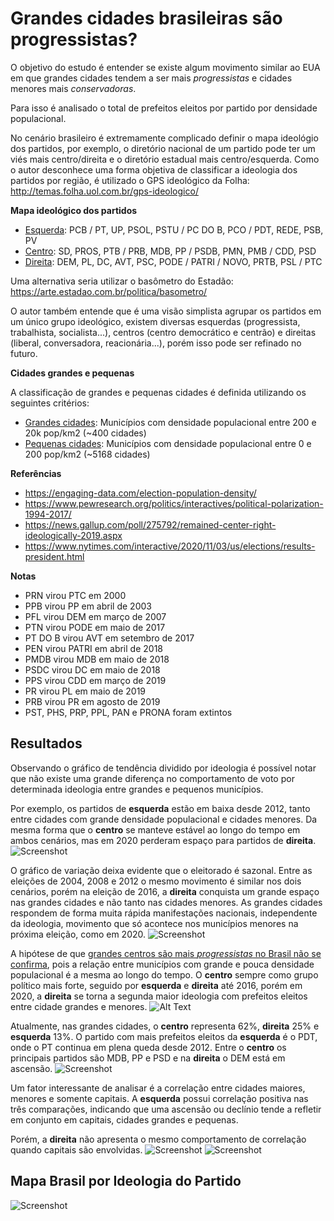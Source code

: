 # Grandes cidades brasileiras são progressistas?
O objetivo do estudo é entender se existe algum movimento similar ao EUA em que grandes cidades tendem a ser mais *progressistas* e cidades menores mais *conservadoras*.

Para isso é analisado o total de prefeitos eleitos por partido por densidade populacional.

No cenário brasileiro é extremamente complicado definir o mapa ideológio dos partidos, por exemplo, o diretório nacional de um partido pode ter um viés mais centro/direita e o diretório estadual mais centro/esquerda. Como o autor desconhece uma forma objetiva de classificar a ideologia dos partidos por região, é utilizado o GPS ideológico da Folha: http://temas.folha.uol.com.br/gps-ideologico/

**Mapa ideológico dos partidos**

- <ins>Esquerda</ins>: PCB / PT, UP, PSOL, PSTU / PC DO B, PCO / PDT, REDE, PSB, PV
- <ins>Centro</ins>: SD, PROS, PTB / PRB, MDB, PP / PSDB, PMN, PMB / CDD, PSD
- <ins>Direita</ins>: DEM, PL, DC, AVT, PSC, PODE / PATRI / NOVO, PRTB, PSL / PTC

Uma alternativa seria utilizar o basômetro do Estadão: https://arte.estadao.com.br/politica/basometro/

O autor também entende que é uma visão simplista agrupar os partidos em um único grupo ideológico, existem diversas esquerdas (progressista, trabalhista, socialista...), centros (centro democrático e centrão) e direitas (liberal, conversadora, reacionária...), porém isso pode ser refinado no futuro.

**Cidades grandes e pequenas**

A classificação de grandes e pequenas cidades é definida utilizando os seguintes critérios:
- <ins>Grandes cidades</ins>: Municípios com densidade populacional entre 200 e 20k pop/km2 (~400 cidades)
- <ins>Pequenas cidades</ins>: Municípios com densidade populacional entre 0 e 200 pop/km2 (~5168 cidades)

**Referências**
- https://engaging-data.com/election-population-density/
- https://www.pewresearch.org/politics/interactives/political-polarization-1994-2017/
- https://news.gallup.com/poll/275792/remained-center-right-ideologically-2019.aspx
- https://www.nytimes.com/interactive/2020/11/03/us/elections/results-president.html

**Notas**

- PRN virou PTC em 2000
- PPB virou PP em abril de 2003
- PFL virou DEM em março de 2007
- PTN virou PODE em maio de 2017
- PT DO B virou AVT em setembro de 2017
- PEN virou PATRI em abril de 2018
- PMDB virou MDB em maio de 2018
- PSDC virou DC em maio de 2018
- PPS virou CDD em março de 2019
- PR virou PL em maio de 2019
- PRB virou PR em agosto de 2019
- PST, PHS, PRP, PPL, PAN e PRONA foram extintos

## Resultados
Observando o gráfico de tendência dividido por ideologia é possível notar que não existe uma grande diferença no comportamento de voto por determinada ideologia entre grandes e pequenos municípios.

Por exemplo, os partidos de **esquerda** estão em baixa desde 2012, tanto entre cidades com grande densidade populacional e cidades menores. Da mesma forma que o **centro** se manteve estável ao longo do tempo em ambos cenários, mas em 2020 perderam espaço para partidos de **direita**.
![Screenshot](output/prefeitos_densidade_maiores_menores.png)

O gráfico de variação deixa evidente que o eleitorado é sazonal. Entre as eleições de 2004, 2008 e 2012 o mesmo movimento é similar nos dois cenários, porém na eleição de 2016, a **direita** conquista um grande espaço nas grandes cidades e não tanto nas cidades menores. As grandes cidades respondem de forma muita rápida manifestações nacionais, independente da ideologia, movimento que só acontece nos municípios menores na próxima eleição, como em 2020.
![Screenshot](output/prefeitos_densidade_maiores_menores_var.png)

A hipótese de que <ins>grandes centros são mais *progressistas* no Brasil não se confirma</ins>, pois a relação entre municípios com grande e pouca densidade populacional é a mesma ao longo do tempo. O **centro** sempre como grupo político mais forte, seguido por **esquerda** e **direita** até 2016, porém em 2020, a **direita** se torna a segunda maior ideologia com prefeitos eleitos entre cidade grandes e menores.
![Alt Text](output/prefeitos-densidade-municipio.gif)

Atualmente, nas grandes cidades, o **centro** representa 62%, **direita** 25% e **esquerda** 13%.
O partido com mais prefeitos eleitos da **esquerda** é o PDT, onde o PT continua em plena queda desde 2012. Entre o **centro** os principais partidos são MDB, PP e PSD e na **direita** o DEM está em ascensão.
![Screenshot](output/prefeitos_partido_total.png)

Um fator interessante de analisar é a correlação entre cidades maiores, menores e somente capitais.
A **esquerda** possui correlação positiva nas três comparações, indicando que uma ascensão ou declínio tende a refletir em conjunto em capitais, cidades grandes e pequenas.

Porém, a **direita** não apresenta o mesmo comportamento de correlação quando capitais são envolvidas.
![Screenshot](output/correl.png)
![Screenshot](output/pairplot.png)

## Mapa Brasil por Ideologia do Partido
![Screenshot](output/prefeitos_eleitos_grandes_centros.PNG)
